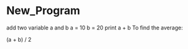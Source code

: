 # New_Program
add two variable a and b
a = 10
b = 20 
print a + b
To find the average:

(a + b) / 2
